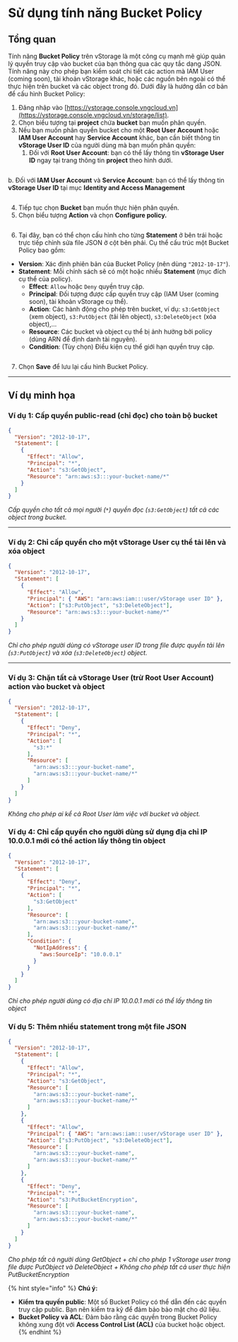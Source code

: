 # Sử dụng tính năng Bucket Policy

## Tổng quan

Tính năng **Bucket Policy** trên vStorage là một công cụ mạnh mẽ giúp quản lý quyền truy cập vào bucket của bạn thông qua các quy tắc dạng JSON. Tính năng này cho phép bạn kiểm soát chi tiết các action mà IAM User (coming soon), tài khoản vStorage khác, hoặc các nguồn bên ngoài có thể thực hiện trên bucket và các object trong đó. Dưới đây là hướng dẫn cơ bản để cấu hình Bucket Policy:

1. Đăng nhập vào [https://vstorage.console.vngcloud.vn](https://vstorage.console.vngcloud.vn/storage/list).
2. Chọn biểu tượng <img src="../../../../../../.gitbook/assets/image (7) (1) (1) (1) (1) (1) (1) (1) (1) (1) (1).png" alt="" data-size="line">tại **project** chứa **bucket** bạn muốn phân quyền.
3. Nếu bạn muốn phân quyền bucket cho một **Root User Account** hoặc **IAM User Account** hay **Service Account** khác, bạn cần biết thông tin **vStorage User ID** của người dùng mà bạn muốn phân quyền:&#x20;
   1. Đối với **Root User Account**: bạn có thể lấy thông tin **vStorage User ID** ngay tại trang thông tin **project** theo hình dưới.

<figure><img src="../../../../../../.gitbook/assets/image (867).png" alt=""><figcaption></figcaption></figure>

b. Đối với **IAM User Account** và **Service Account**: bạn có thể lấy thông tin **vStorage User ID** tại mục  **Identity and Access Management**

<figure><img src="../../../../../../.gitbook/assets/image (8) (1) (1) (1) (1) (1) (1) (1).png" alt=""><figcaption></figcaption></figure>

4. Tiếp tục chọn **Bucket** bạn muốn thực hiện phân quyền.
5. Chọn biểu tượng **Action** và chọn **Configure policy.**

<figure><img src="../../../../../../.gitbook/assets/image (10) (1) (1) (1) (1) (1) (1) (1) (1) (1) (1) (1).png" alt=""><figcaption></figcaption></figure>

6. Tại đây, bạn có thể chọn cấu hình cho từng **Statement** ở bên trái hoặc trực tiếp chỉnh sửa file JSON ở cột bên phải. Cụ thể cấu trúc một Bucket Policy bao gồm:

* **Version**: Xác định phiên bản của Bucket Policy (nên dùng `"2012-10-17"`).
* **Statement**: Mỗi chính sách sẽ có một hoặc nhiều **Statement** (mục đích cụ thể của policy).
  * **Effect**: `Allow` hoặc `Deny` quyền truy cập.
  * **Principal**: Đối tượng được cấp quyền truy cập (IAM User (coming soon),  tài khoản vStorage cụ thể).
  * **Action**: Các hành động cho phép trên bucket, ví dụ: `s3:GetObject` (xem object), `s3:PutObject` (tải lên object), `s3:DeleteObject` (xóa object),…
  * **Resource**: Các bucket và object cụ thể bị ảnh hưởng bởi policy (dùng ARN để định danh tài nguyên).
  * **Condition**: (Tùy chọn) Điều kiện cụ thể giới hạn quyền truy cập.

<figure><img src="../../../../../../.gitbook/assets/image (11) (1) (1) (1) (1) (1) (1) (1) (1) (1).png" alt=""><figcaption></figcaption></figure>

7. Chọn **Save** để lưu lại cấu hình Bucket Policy.

***

## Ví dụ minh họa

### **Ví dụ 1: Cấp quyền public-read (chỉ đọc) cho toàn bộ bucket**&#x20;

```json
{
  "Version": "2012-10-17",
  "Statement": [
    {
      "Effect": "Allow",
      "Principal": "*",
      "Action": "s3:GetObject",
      "Resource": "arn:aws:s3:::your-bucket-name/*"
    }
  ]
}

```

_Cấp quyền cho tất cả mọi người (`*`) quyền đọc (`s3:GetObject`) tất cả các object trong bucket._

***

### **Ví dụ 2: Chỉ cấp quyền cho một vStorage User cụ thể tải lên và xóa object**

```json
{
  "Version": "2012-10-17",
  "Statement": [
    {
      "Effect": "Allow",
      "Principal": { "AWS": "arn:aws:iam:::user/vStorage user ID" },
      "Action": ["s3:PutObject", "s3:DeleteObject"],
      "Resource": "arn:aws:s3:::your-bucket-name/*"
    }
  ]
}
```

_Chỉ cho phép người dùng có vStorage user ID trong file được quyền tải lên (`s3:PutObject`) và xóa (`s3:DeleteObject`) object._

***

### **Ví dụ 3: Chặn tất cả vStorage User (trừ Root User Account) action vào bucket và object**

```json
{
  "Version": "2012-10-17",
  "Statement": [
    {
      "Effect": "Deny",
      "Principal": "*",
      "Action": [
        "s3:*"
      ],
      "Resource": [
        "arn:aws:s3:::your-bucket-name",
        "arn:aws:s3:::your-bucket-name/*"
      ]
    }
  ]
}
```

_Không cho phép ai kể cả Root User làm việc với bucket và object._

### **Ví dụ 4: Chỉ cấp quyền cho người dùng sử dụng địa chỉ IP 10.0.0.1 mới có thể action lấy thông tin object**

```json
{
  "Version": "2012-10-17",
  "Statement": [
    {
      "Effect": "Deny",
      "Principal": "*",
      "Action": [
        "s3:GetObject"
      ],
      "Resource": [
        "arn:aws:s3:::your-bucket-name",
        "arn:aws:s3:::your-bucket-name/*"
      ],
      "Condition": {
        "NotIpAddress": {
          "aws:SourceIp": "10.0.0.1"
        }
      }
    }
  ]
}
```

_Chỉ cho phép người dùng có địa chỉ IP 10.0.0.1 mới có thể lấy thông tin object_

### **Ví dụ 5: Thêm nhiều statement trong một file JSON**

```json
{
  "Version": "2012-10-17",
  "Statement": [
    {
      "Effect": "Allow",
      "Principal": "*",
      "Action": "s3:GetObject",
      "Resource": [
        "arn:aws:s3:::your-bucket-name",
        "arn:aws:s3:::your-bucket-name/*"
      ]
    },
    {
      "Effect": "Allow",
      "Principal": { "AWS": "arn:aws:iam:::user/vStorage user ID" },
      "Action": ["s3:PutObject", "s3:DeleteObject"],
      "Resource": [
        "arn:aws:s3:::your-bucket-name",
        "arn:aws:s3:::your-bucket-name/*"
      ]
    },
    {
      "Effect": "Deny",
      "Principal": "*",
      "Action": "s3:PutBucketEncryption",
      "Resource": [
        "arn:aws:s3:::your-bucket-name",
        "arn:aws:s3:::your-bucket-name/*"
      ]
    }
  ]
}

```

_Cho phép tất cả người dùng GetObject + chỉ cho phép 1 vStorage user trong file được PutObject và DeleteObject + Không cho phép tất cả user thực hiện PutBucketEncryption_

{% hint style="info" %}
**Chú ý:**

* **Kiểm tra quyền public**: Một số Bucket Policy có thể dẫn đến các quyền truy cập public. Bạn nên kiểm tra kỹ để đảm bảo bảo mật cho dữ liệu.
* **Bucket Policy và ACL**: Đảm bảo rằng các quyền trong Bucket Policy không xung đột với **Access Control List (ACL)** của bucket hoặc object.
{% endhint %}
